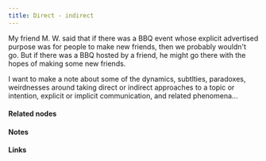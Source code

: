 ```yaml
---
title: Direct - indirect
---
```


My friend M. W. said that if there was a BBQ event whose explicit advertised purpose was for people to make new friends, then we probably wouldn't go. But if there was a BBQ hosted by a friend, he might go there with the hopes of making some new friends. 

I want to make a note about some of the dynamics, subtlties, paradoxes, weirdnesses around taking direct or indirect approaches to a topic or intention, explicit or implicit communication, and related phenomena... 




#### Related nodes




#### Notes




#### Links